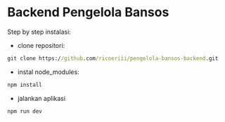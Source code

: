 # Backend Pengelola Bansos


Step by step instalasi:

- clone repositori:

```cmd
git clone https://github.com/ricoeriii/pengelola-bansos-backend.git
```

- instal node_modules:

```cmd
npm install
```
- jalankan aplikasi

```cmd
npm run dev
```
